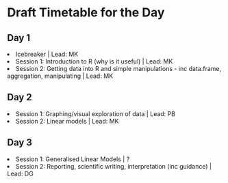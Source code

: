 <h1>Draft Timetable for the Day</h1>

<h2>Day 1</h2>
<li> Icebreaker | Lead: MK
<li>Session 1: Introduction to R (why is it useful) | Lead: MK
<li>Session 2: Getting data into R and simple manipulations - inc data.frame, aggregation, manipulating | Lead: MK
</li>


<h2>Day 2</h2>
<li>Session 1: Graphing/visual exploration of data | Lead: PB
<li>Session 2: Linear models | Lead: MK
</li>


<h2>Day 3</h2>
<li>Session 1: Generalised Linear Models | ?
<li>Session 2: Reporting, scientific writing, interpretation (inc guidance) | Lead: DG
</li>


